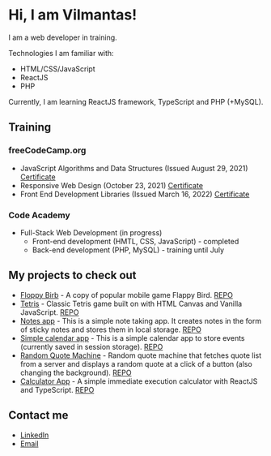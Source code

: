 # Hi, I am Vilmantas!

I am a web developer in training.
<!---
I come from Mechanical Engineering / Mechatronics / Manufacturing background
--->
Technologies I am familiar with:
- HTML/CSS/JavaScript
- ReactJS
- PHP

Currently, I am learning ReactJS framework, TypeScript and PHP (+MySQL).

## Training

### freeCodeCamp.org

- JavaScript Algorithms and Data Structures (Issued August 29, 2021) [Certificate](https://www.freecodecamp.org/certification/vilmis04/responsive-web-design)
- Responsive Web Design (October 23, 2021) [Certificate](https://www.freecodecamp.org/certification/vilmis04/responsive-web-design)
- Front End Development Libraries (Issued March 16, 2022) [Certificate](https://freecodecamp.org/certification/vilmis04/front-end-development-libraries)

### Code Academy

- Full-Stack Web Development (in progress)
  - Front-end development (HMTL, CSS, JavaScript) - completed
  - Back-end development (PHP, MySQL) - training until July

## My projects to check out

 - [Floppy Birb](https://vilmis04.github.io/Floppy-Birb/) - A copy of popular mobile game Flappy Bird. [REPO](https://github.com/vilmis04/Floppy-Birb)
 - [Tetris](https://tetris.vilmantas.dev) - Classic Tetris game built on with HTML Canvas and Vanilla JavaScript. [REPO](https://github.com/vilmis04/Tetris)
 - [Notes app](https://vilmis04.github.io/Notes-app/) - This is a simple note taking app. It creates notes in the form of sticky notes and stores them in local storage. [REPO](https://github.com/vilmis04/Notes-app)
 - [Simple calendar app](https://vilmis04.github.io/Simple-calendar-app/) - This is a simple calendar app to store events (currently saved in session storage). [REPO](https://github.com/vilmis04/Simple-calendar-app)
 - [Random Quote Machine](https://vilmis04.github.io/random-quote-machine/) - Random quote machine that fetches quote list from a server and displays a random quote at a click of a button (also changing the background). [REPO](https://github.com/vilmis04/random-quote-machine)
 - [Calculator App](https://jolly-saha-21f5d4.netlify.app) - A simple immediate execution calculator with ReactJS and TypeScript. [REPO](https://github.com/vilmis04/calculator-app)
 

## Contact me

- [LinkedIn](https://www.linkedin.com/in/vilmantas-sudaris-63567586/)
- [Email](mailto:vilmantas.sudaris@gmail.com)

<!---
- 👋 Hi, I’m @vilmis04
- 👀 I’m interested in ...
- 🌱 I’m currently learning ...
- 💞️ I’m looking to collaborate on ...
- 📫 How to reach me ...
--->
<!---
vilmis04/vilmis04 is a ✨ special ✨ repository because its `README.md` (this file) appears on your GitHub profile.
You can click the Preview link to take a look at your changes.
--->
